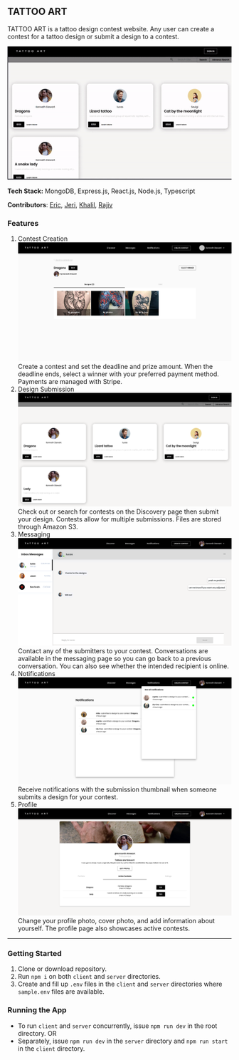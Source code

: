 ## TATTOO ART

TATTOO ART is a tattoo design contest website. Any user can create a contest for a tattoo design or submit a design to a contest.

![Demo](demo/images/demo.gif)

**Tech Stack:** MongoDB, Express.js, React.js, Node.js, Typescript

**Contributors**: [Eric](https://github.com/eric-silva-61), [Jeri](https://github.com/jerixmx), [Khalil](https://github.com/yliu298), [Rajiv](https://github.com/rajivtitus)

### Features

1. Contest Creation
   ![Contest Details](demo/images/contest.png)
   Create a contest and set the deadline and prize amount. When the deadline ends, select a winner with your preferred payment method.
   Payments are managed with Stripe.
2. Design Submission
   ![Discovery Page](demo/images/discovery.png)
   Check out or search for contests on the Discovery page then submit your design. Contests allow for multiple submissions.
   Files are stored through Amazon S3.
3. Messaging
   ![Messaging](demo/images/messaging.png)
   Contact any of the submitters to your contest. Conversations are available in the messaging page so you can go back to a previous conversation. You can also see whether the intended recipient is online.
4. Notifications
   ![Notifications](demo/images/notifications.png)
   Receive notifications with the submission thumbnail when someone submits a design for your contest.
5. Profile
   ![Profile](demo/images/profile.png)
   Change your profile photo, cover photo, and add information about yourself. The profile page also showcases active contests.

---

### Getting Started

1. Clone or download repository.
2. Run `npm i` on both `client` and `server` directories.
3. Create and fill up `.env` files in the `client` and `server` directories where `sample.env` files are available.

### Running the App

- To run `client` and `server` concurrently, issue `npm run dev` in the root directory.
  OR
- Separately, issue `npm run dev` in the `server` directory and `npm run start` in the `client` directory.
